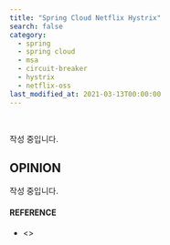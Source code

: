 ```yaml
---
title: "Spring Cloud Netflix Hystrix"
search: false
category:
  - spring
  - spring cloud
  - msa
  - circuit-breaker
  - hystrix
  - netflix-oss
last_modified_at: 2021-03-13T00:00:00
---
```


<br>

작성 중입니다.

## OPINION
작성 중입니다.

#### REFERENCE
- <>